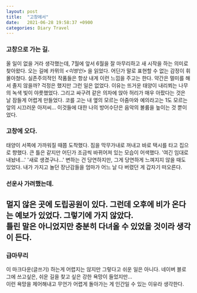 ```yaml
---
layout: post
title:  "고창에서"
date:   2021-06-28 19:58:37 +0900
categories: Diary Travel
---
```

### 고창으로 가는 길.
올 일이 없을 거라 생각했는데, 7월에 앞서 6월을 잘 마무리하고 새 시작을 하는 의미로 찾아왔다. 오는 길에 카뮈의 _<이방인>_ 을 읽었다. 어딘가 말로 표현할 수 없는 감정이 휘몰아쳤다. 실존주의적인 작품들은 항상 내게 이런 느낌을 주고는 한다. 약간은 멀미를 해서 졸지 않을까? 걱정은 했지만 그런 일은 없었다. 이유는 뜨거운 태양이 내리쬐는 나무의 녹색 빛이 야릇했었다. 그리고 싸구려 같은 의자에 앉아 허리가 매우 아팠다는 것은 날 잠들게 어렵게 만들었다. 코를 고는 내 옆의 모르는 아줌마와 예의라고는 1도 모르는 앞의 시끄러운 아저씨...
이것들에 대한 나의 방어수단은 음악의 볼륨을 높이는 것 뿐이었다.

### 고창에 오다.
태양이 서쪽에 가까워질 때쯤 도착했다. 짐을 막무가내로 꺼내고 바로 택시를 타고 집으로 향했다. 큰 틀은 같지만 어딘가 조금씩 바뀌어져 있는 모습이 어색했다. '여긴 임대로 내놨네...' '새로 생겼구나...' 변하는 건 당연하지만, 그게 당연하게 느껴지지 않을 때도 있었다. 내가 가지고 놀던 장난감들을 엄마가 어느 날 다 버렸던 게 갑자기 떠오른다.

### 선운사 가려했는데.
멀지 않은 곳에 도립공원이 있다. 그런데 오후에 비가 온다는 예보가 있었다.
그렇기에 가지 않았다.  
틀린 말은 아니었지만 충분히 다녀올 수 있었을 것이라 생각이 든다.
---

### 급마무리
이 마크다운(글쓰기) 하는게 어렵지는 않지만 그렇다고 쉬운 일은 아니다.
네이버 블로그에 쓰고싶은, 쉬운 길을 찾고 싶은 강한 욕망이 들었지만...  
이런 욕망을 제어해내고 무언가 어렵게 돌아가는 게 인간일 수 있는 이유라 생각한다.
